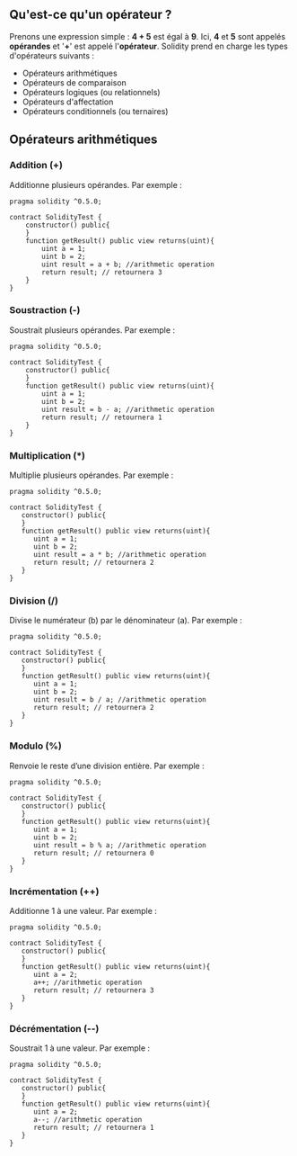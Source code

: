 ## Qu'est-ce qu'un opérateur ?

Prenons une expression simple : **4 + 5** est égal à **9**. Ici, **4** et **5** sont appelés **opérandes** et '**+**' est appelé l'**opérateur**. Solidity prend en charge les types d'opérateurs suivants :

- Opérateurs arithmétiques
- Opérateurs de comparaison
- Opérateurs logiques (ou relationnels)
- Opérateurs d'affectation
- Opérateurs conditionnels (ou ternaires)

## Opérateurs arithmétiques

### Addition (+)

Additionne plusieurs opérandes. Par exemple :

```solidity
pragma solidity ^0.5.0;

contract SolidityTest {
    constructor() public{
    }
    function getResult() public view returns(uint){
        uint a = 1; 
        uint b = 2;
        uint result = a + b; //arithmetic operation
        return result; // retournera 3
    }
}
```

### Soustraction (-)

Soustrait plusieurs opérandes. Par exemple :

```solidity
pragma solidity ^0.5.0;

contract SolidityTest {
    constructor() public{
    }
    function getResult() public view returns(uint){
        uint a = 1; 
        uint b = 2;
        uint result = b - a; //arithmetic operation
        return result; // retournera 1
    }
}
```

### Multiplication (*)
Multiplie plusieurs opérandes. Par exemple :

```solidity
pragma solidity ^0.5.0;

contract SolidityTest {
   constructor() public{
   }
   function getResult() public view returns(uint){
      uint a = 1; 
      uint b = 2;
      uint result = a * b; //arithmetic operation
      return result; // retournera 2
   }
}
```

### Division (/)

Divise le numérateur (b) par le dénominateur (a). Par exemple :

```solidity
pragma solidity ^0.5.0;

contract SolidityTest {
   constructor() public{
   }
   function getResult() public view returns(uint){
      uint a = 1; 
      uint b = 2;
      uint result = b / a; //arithmetic operation
      return result; // retournera 2
   }
}
```

### Modulo (%)

Renvoie le reste d’une division entière. Par exemple :

```solidity
pragma solidity ^0.5.0;

contract SolidityTest {
   constructor() public{
   }
   function getResult() public view returns(uint){
      uint a = 1; 
      uint b = 2;
      uint result = b % a; //arithmetic operation
      return result; // retournera 0
   }
}
```

### Incrémentation (++)

Additionne 1 à une valeur. Par exemple :

```solidity
pragma solidity ^0.5.0;

contract SolidityTest {
   constructor() public{
   }
   function getResult() public view returns(uint){
      uint a = 2; 
      a++; //arithmetic operation
      return result; // retournera 3
   }
}
```

### Décrémentation (--)

Soustrait 1 à une valeur. Par exemple :

```solidity
pragma solidity ^0.5.0;

contract SolidityTest {
   constructor() public{
   }
   function getResult() public view returns(uint){
      uint a = 2; 
      a--; //arithmetic operation
      return result; // retournera 1
   }
}
```